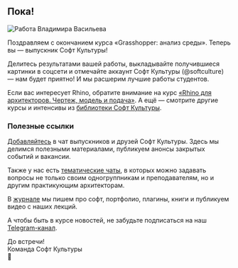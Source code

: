 ## Пока!

![Работа Владимира Васильева](/img/MGR_11/1657187678__D0_A1_D0_BD_D0_B8_D0_BC_D0_BE_D0_BA_20_D1_8D_D0_BA_D1_80_D0_B0_D0_BD_D0_B0_202022-06-22_20_D0_B2_2013.33.42.png#rounded)

Поздравляем с окончанием курса «Grasshopper: анализ среды». Теперь вы — выпускник Софт Культуры!

Делитесь результатами вашей работы, выкладывайте получившиеся картинки в соцсети и отмечайте аккаунт Софт Культуры (@softculture) — нам будет приятно! И мы расшерим лучшие работы студентов.

Если вас интересует Rhino, обратите внимание на курс [«Rhino для архитекторов. Чертеж, модель и подача»](https://softculture.cc/courses/architects/rhinoceros). А ещё — смотрите другие курсы и интенсивы из [библиотеки Софт Культуры](https://softculture.cc/courses/architects/revit-civil).

### Полезные ссылки

[Добавляйтесь](https://t.me/+V-vYoA2OPRg4tPsm) в чат выпускников и друзей Софт Культуры. Здесь мы делимся полезными материалами, публикуем анонсы закрытых событий и вакансии.

Также у нас есть [тематические чаты](https://t.me/softculture/3474), в которых можно задавать вопросы не только своим одногруппникам и преподавателям, но и другим практикующим архитекторам.

В [журнале](https://softculture.cc/blog/) мы пишем про софт, портфолио, плагины, книги и публикуем видео с наших лекций.

А чтобы быть в курсе новостей, не забудьте подписаться на наш [Telegram-канал](https://t.me/softculture).

До встречи!  
Команда Софт Культуры  
🖤
